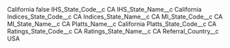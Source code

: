 <?xml version="1.0" encoding="UTF-8"?>
<CustomMetadata xmlns="http://soap.sforce.com/2006/04/metadata" xmlns:xsi="http://www.w3.org/2001/XMLSchema-instance" xmlns:xsd="http://www.w3.org/2001/XMLSchema">
    <label>California</label>
    <protected>false</protected>
    <values>
        <field>IHS_State_Code__c</field>
        <value xsi:type="xsd:string">CA</value>
    </values>
    <values>
        <field>IHS_State_Name__c</field>
        <value xsi:type="xsd:string">California</value>
    </values>
    <values>
        <field>Indices_State_Code__c</field>
        <value xsi:type="xsd:string">CA</value>
    </values>
    <values>
        <field>Indices_State_Name__c</field>
        <value xsi:type="xsd:string">CA</value>
    </values>
    <values>
        <field>MI_State_Code__c</field>
        <value xsi:type="xsd:string">CA</value>
    </values>
    <values>
        <field>MI_State_Name__c</field>
        <value xsi:type="xsd:string">CA</value>
    </values>
    <values>
        <field>Platts_Name__c</field>
        <value xsi:type="xsd:string">California</value>
    </values>
    <values>
        <field>Platts_State_Code__c</field>
        <value xsi:type="xsd:string">CA</value>
    </values>
    <values>
        <field>Ratings_State_Code__c</field>
        <value xsi:type="xsd:string">CA</value>
    </values>
    <values>
        <field>Ratings_State_Name__c</field>
        <value xsi:type="xsd:string">CA</value>
    </values>
    <values>
        <field>Referral_Country__c</field>
        <value xsi:type="xsd:string">USA</value>
    </values>
</CustomMetadata>
